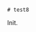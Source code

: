                                                                                                                                                                                                                                                                                                                                                                     # test8

Init.
